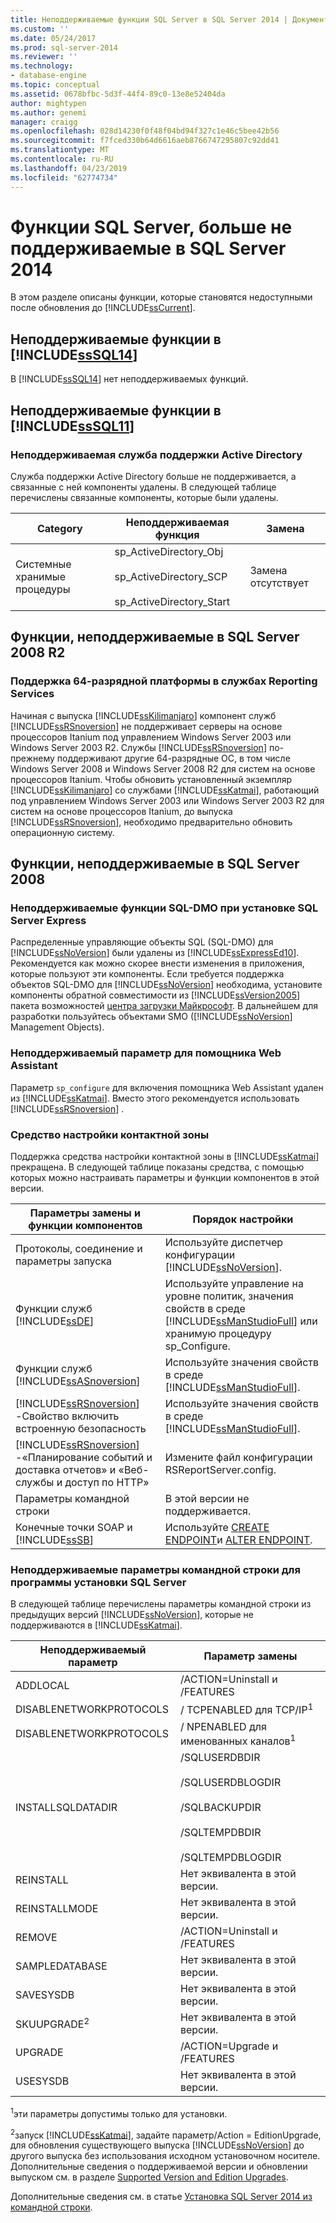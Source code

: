 ```yaml
---
title: Неподдерживаемые функции SQL Server в SQL Server 2014 | Документация Майкрософт
ms.custom: ''
ms.date: 05/24/2017
ms.prod: sql-server-2014
ms.reviewer: ''
ms.technology:
- database-engine
ms.topic: conceptual
ms.assetid: 0678bfbc-5d3f-44f4-89c0-13e8e52404da
author: mightypen
ms.author: genemi
manager: craigg
ms.openlocfilehash: 028d14230f0f48f04bd94f327c1e46c5bee42b56
ms.sourcegitcommit: f7fced330b64d6616aeb8766747295807c92dd41
ms.translationtype: MT
ms.contentlocale: ru-RU
ms.lasthandoff: 04/23/2019
ms.locfileid: "62774734"
---
```

# <a name="discontinued-sql-server-features-in-sql-server-2014"></a>Функции SQL Server, больше не поддерживаемые в SQL Server 2014
  В этом разделе описаны функции, которые становятся недоступными после обновления до [!INCLUDE[ssCurrent](../includes/sscurrent-md.md)].  
  
## <a name="discontinued-features-in-includesssql14includessssql14-mdmd"></a>Неподдерживаемые функции в [!INCLUDE[ssSQL14](../includes/sssql14-md.md)]  
 В [!INCLUDE[ssSQL14](../includes/sssql14-md.md)] нет неподдерживаемых функций.  
  
## <a name="discontinued-features-in-includesssql11includessssql11-mdmd"></a>Неподдерживаемые функции в [!INCLUDE[ssSQL11](../includes/sssql11-md.md)]  
  
### <a name="discontinued-active-directory-helper-service"></a>Неподдерживаемая служба поддержки Active Directory  
 Служба поддержки Active Directory больше не поддерживается, а связанные с ней компоненты удалены. В следующей таблице перечислены связанные компоненты, которые были удалены.  
  
|Category|Неподдерживаемая функция|Замена|  
|--------------|--------------------------|-----------------|  
|Системные хранимые процедуры|sp_ActiveDirectory_Obj<br /><br /> sp_ActiveDirectory_SCP<br /><br /> sp_ActiveDirectory_Start|Замена отсутствует|  
  
## <a name="discontinued-features-in-sql-server-2008-r2"></a>Функции, неподдерживаемые в SQL Server 2008 R2  
  
### <a name="64-bit-platform-support-in-reporting-services"></a>Поддержка 64-разрядной платформы в службах Reporting Services  
 Начиная с выпуска [!INCLUDE[ssKilimanjaro](../includes/sskilimanjaro-md.md)] компонент служб [!INCLUDE[ssRSnoversion](../includes/ssrsnoversion-md.md)] не поддерживает серверы на основе процессоров Itanium под управлением Windows Server 2003 или Windows Server 2003 R2. Службы [!INCLUDE[ssRSnoversion](../includes/ssrsnoversion-md.md)] по-прежнему поддерживают другие 64-разрядные ОС, в том числе Windows Server 2008 и Windows Server 2008 R2 для систем на основе процессоров Itanium. Чтобы обновить установленный экземпляр [!INCLUDE[ssKilimanjaro](../includes/sskilimanjaro-md.md)] со службами [!INCLUDE[ssKatmai](../includes/sskatmai-md.md)], работающий под управлением Windows Server 2003 или Windows Server 2003 R2 для систем на основе процессоров Itanium, до выпуска [!INCLUDE[ssRSnoversion](../includes/ssrsnoversion-md.md)], необходимо предварительно обновить операционную систему.  
  
## <a name="discontinued-features-in-sql-server-2008"></a>Функции, неподдерживаемые в SQL Server 2008  
  
### <a name="discontinued-sql-dmo-from-sql-server-express-installation"></a>Неподдерживаемые функции SQL-DMO при установке SQL Server Express  
 Распределенные управляющие объекты SQL (SQL-DMO) для [!INCLUDE[ssNoVersion](../includes/ssnoversion-md.md)] были удалены из [!INCLUDE[ssExpressEd10](../includes/ssexpressed10-md.md)]. Рекомендуется как можно скорее внести изменения в приложения, которые пользуют эти компоненты. Если требуется поддержка объектов SQL-DMO для [!INCLUDE[ssNoVersion](../includes/ssnoversion-md.md)] необходима, установите компоненты обратной совместимости из [!INCLUDE[ssVersion2005](../includes/ssversion2005-md.md)] пакета возможностей [центра загрузки Майкрософт](https://go.microsoft.com/fwlink/?LinkID=51230). В дальнейшем для разработки пользуйтесь объектами SMO ([!INCLUDE[ssNoVersion](../includes/ssnoversion-md.md)] Management Objects).  
  
### <a name="discontinued-option-for-web-assistant"></a>Неподдерживаемый параметр для помощника Web Assistant  
 Параметр `sp_configure` для включения помощника Web Assistant удален из [!INCLUDE[ssKatmai](../includes/sskatmai-md.md)]. Вместо этого рекомендуется использовать [!INCLUDE[ssRSnoversion](../includes/ssrsnoversion-md.md)] .  
  
### <a name="surface-area-configuration-tool"></a>Средство настройки контактной зоны  
 Поддержка средства настройки контактной зоны в [!INCLUDE[ssKatmai](../includes/sskatmai-md.md)] прекращена. В следующей таблице показаны средства, с помощью которых можно настраивать параметры и функции компонентов в этой версии.  
  
|Параметры замены и функции компонентов|Порядок настройки|  
|-------------------------------------------------|----------------------|  
|Протоколы, соединение и параметры запуска|Используйте диспетчер конфигурации [!INCLUDE[ssNoVersion](../includes/ssnoversion-md.md)].|  
|Функции служб [!INCLUDE[ssDE](../includes/ssde-md.md)]|Используйте управление на уровне политик, значения свойств в среде [!INCLUDE[ssManStudioFull](../includes/ssmanstudiofull-md.md)] или хранимую процедуру sp_Configure.|  
|Функции служб [!INCLUDE[ssASnoversion](../includes/ssasnoversion-md.md)]|Используйте значения свойств в среде [!INCLUDE[ssManStudioFull](../includes/ssmanstudiofull-md.md)].|  
|[!INCLUDE[ssRSnoversion](../includes/ssrsnoversion-md.md)] -Свойство включить встроенную безопасность|Используйте значения свойств в среде [!INCLUDE[ssManStudioFull](../includes/ssmanstudiofull-md.md)].|  
|[!INCLUDE[ssRSnoversion](../includes/ssrsnoversion-md.md)] -«Планирование событий и доставка отчетов» и «Веб-службы и доступ по HTTP»|Измените файл конфигурации RSReportServer.config.|  
|Параметры командной строки|В этой версии не поддерживается.|  
|Конечные точки SOAP и [!INCLUDE[ssSB](../includes/sssb-md.md)]|Используйте [CREATE ENDPOINT](/sql/t-sql/statements/create-endpoint-transact-sql)и [ALTER ENDPOINT](/sql/t-sql/statements/alter-endpoint-transact-sql).|  
  
### <a name="discontinued-command-prompt-parameters-for-sql-server-setup"></a>Неподдерживаемые параметры командной строки для программы установки SQL Server  
 В следующей таблице перечислены параметры командной строки из предыдущих версий [!INCLUDE[ssNoVersion](../includes/ssnoversion-md.md)], которые не поддерживаются в [!INCLUDE[ssKatmai](../includes/sskatmai-md.md)].  
  
|Неподдерживаемый параметр|Параметр замены|  
|----------------------------|---------------------------|  
|ADDLOCAL|/ACTION=Uninstall и /FEATURES|  
|DISABLENETWORKPROTOCOLS|/ TCPENABLED для TCP/IP<sup>1</sup>|  
|DISABLENETWORKPROTOCOLS|/ NPENABLED для именованных каналов<sup>1</sup>|  
|INSTALLSQLDATADIR|/SQLUSERDBDIR<br /><br /> /SQLUSERDBLOGDIR<br /><br /> /SQLBACKUPDIR<br /><br /> /SQLTEMPDBDIR<br /><br /> /SQLTEMPDBLOGDIR|  
|REINSTALL|Нет эквивалента в этой версии.|  
|REINSTALLMODE|Нет эквивалента в этой версии.|  
|REMOVE|/ACTION=Uninstall и /FEATURES|  
|SAMPLEDATABASE|Нет эквивалента в этой версии.|  
|SAVESYSDB|Нет эквивалента в этой версии.|  
|SKUUPGRADE<sup>2</sup>|Нет эквивалента в этой версии.|  
|UPGRADE|/ACTION=Upgrade и /FEATURES|  
|USESYSDB|Нет эквивалента в этой версии.|  
  
 <sup>1</sup>эти параметры допустимы только для установки.  
  
 <sup>2</sup>запуск [!INCLUDE[ssKatmai](../includes/sskatmai-md.md)], задайте параметр/Action = EditionUpgrade, для обновления существующего выпуска [!INCLUDE[ssNoVersion](../includes/ssnoversion-md.md)] до другого выпуска без использования исходном установочном носителе. Дополнительные сведения о поддерживаемой версии и обновлении выпуском см. в разделе [Supported Version and Edition Upgrades](../database-engine/install-windows/supported-version-and-edition-upgrades.md).  
  
 Дополнительные сведения см. в статье [Установка SQL Server 2014 из командной строки](../database-engine/install-windows/install-sql-server-from-the-command-prompt.md).  
  
  
